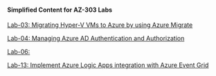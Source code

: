 #### Simplified Content for AZ-303 Labs

[Lab-03: Migrating Hyper-V VMs to Azure by using Azure Migrate](https://github.com/cemvarol/AZ-304-Labs/blob/master/Lab-03/Lab-03.md)

[Lab-04: Managing Azure AD Authentication and Authorization](https://github.com/cemvarol/AZ-304-Labs/blob/master/Lab-04/Lab-04.md)

[Lab-06: ](https://github.com/cemvarol/AZ-304-Labs/blob/master/Lab-06/Lab-06.md)

[Lab-13: Implement Azure Logic Apps integration with Azure Event Grid](https://github.com/cemvarol/AZ-304-Labs/blob/master/Lab-13/Lab-13.md)


